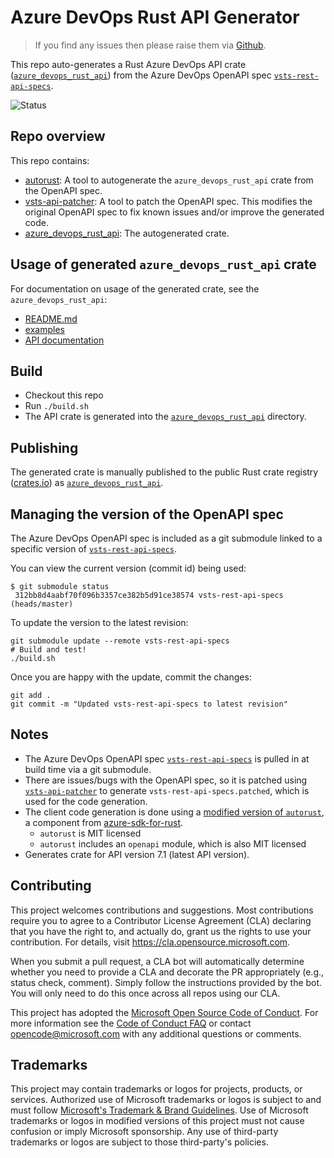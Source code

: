 # Azure DevOps Rust API Generator

> If you find any issues then please raise them via [Github](https://github.com/microsoft/azure-devops-rust-api/issues).

This repo auto-generates a Rust Azure DevOps API crate ([`azure_devops_rust_api`](azure_devops_rust_api/)) from the Azure DevOps OpenAPI spec [`vsts-rest-api-specs`](https://github.com/MicrosoftDocs/vsts-rest-api-specs).

![Status](https://github.com/microsoft/azure-devops-rust-api/actions/workflows/build.yml/badge.svg)

## Repo overview

This repo contains:

- [autorust](autorust/):  A tool to autogenerate the `azure_devops_rust_api` crate from the OpenAPI spec.
- [vsts-api-patcher](vsts-api-patcher/): A tool to patch the OpenAPI spec. This modifies the original OpenAPI spec to fix known issues and/or improve the generated code.
- [azure_devops_rust_api](azure_devops_rust_api/): The autogenerated crate.

## Usage of generated `azure_devops_rust_api` crate

For documentation on usage of the generated crate, see the `azure_devops_rust_api`:

- [README.md](azure_devops_rust_api/README.md)
- [examples](azure_devops_rust_api/examples/)
- [API documentation](https://docs.rs/azure_devops_rust_api)

## Build

- Checkout this repo
- Run `./build.sh`
- The API crate is generated into the [`azure_devops_rust_api`](azure_devops_rust_api/) directory.

## Publishing

The generated crate is manually published to the public Rust crate registry ([crates.io](https://crates.io/)) as [`azure_devops_rust_api`](https://crates.io/crates/azure_devops_rust_api).

## Managing the version of the OpenAPI spec

The Azure DevOps OpenAPI spec is included as a git submodule linked to a specific version
of [`vsts-rest-api-specs`](https://github.com/MicrosoftDocs/vsts-rest-api-specs).

You can view the current version (commit id) being used:

```shell
$ git submodule status
 312bb8d4aabf70f096b3357ce382b5d91ce38574 vsts-rest-api-specs (heads/master)
```

To update the version to the latest revision:

```shell
git submodule update --remote vsts-rest-api-specs
# Build and test!
./build.sh
```

Once you are happy with the update, commit the changes:

```shell
git add .
git commit -m "Updated vsts-rest-api-specs to latest revision"
```

## Notes

- The Azure DevOps OpenAPI spec [`vsts-rest-api-specs`](https://github.com/MicrosoftDocs/vsts-rest-api-specs) is pulled in at build time via a git submodule.
- There are issues/bugs with the OpenAPI spec, so it is patched using [`vsts-api-patcher`](vsts-api-patcher/) to generate `vsts-rest-api-specs.patched`, which is used for the code generation.
- The client code generation is done using a [modified version of `autorust`](autorust/), a component from [azure-sdk-for-rust](https://github.com/Azure/azure-sdk-for-rust).
  - `autorust` is MIT licensed
  - `autorust` includes an `openapi` module, which is also MIT licensed
- Generates crate for API version 7.1 (latest API version).

## Contributing

This project welcomes contributions and suggestions.  Most contributions require you to agree to a
Contributor License Agreement (CLA) declaring that you have the right to, and actually do, grant us
the rights to use your contribution. For details, visit https://cla.opensource.microsoft.com.

When you submit a pull request, a CLA bot will automatically determine whether you need to provide
a CLA and decorate the PR appropriately (e.g., status check, comment). Simply follow the instructions
provided by the bot. You will only need to do this once across all repos using our CLA.

This project has adopted the [Microsoft Open Source Code of Conduct](https://opensource.microsoft.com/codeofconduct/).
For more information see the [Code of Conduct FAQ](https://opensource.microsoft.com/codeofconduct/faq/) or
contact [opencode@microsoft.com](mailto:opencode@microsoft.com) with any additional questions or comments.

## Trademarks

This project may contain trademarks or logos for projects, products, or services. Authorized use of Microsoft 
trademarks or logos is subject to and must follow 
[Microsoft's Trademark & Brand Guidelines](https://www.microsoft.com/en-us/legal/intellectualproperty/trademarks/usage/general).
Use of Microsoft trademarks or logos in modified versions of this project must not cause confusion or imply Microsoft sponsorship.
Any use of third-party trademarks or logos are subject to those third-party's policies.
